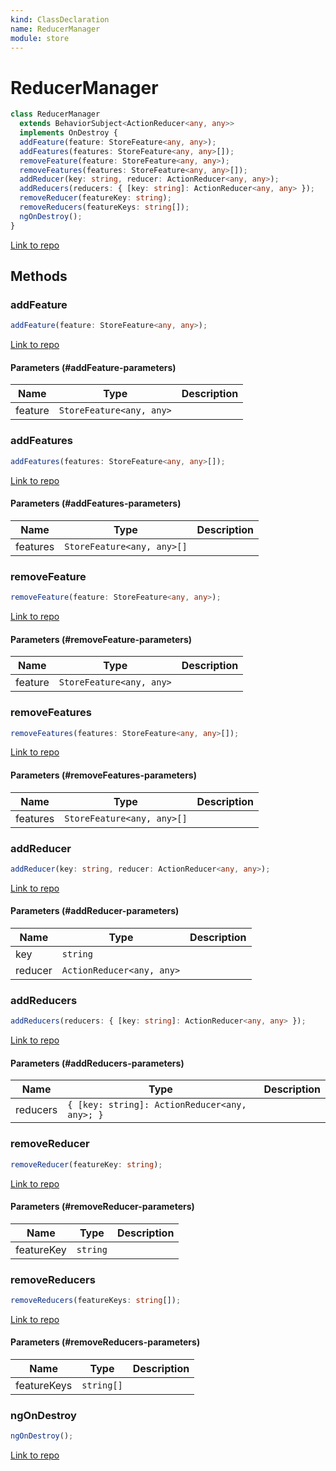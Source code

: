 ```yaml
---
kind: ClassDeclaration
name: ReducerManager
module: store
---
```


# ReducerManager

```ts
class ReducerManager
  extends BehaviorSubject<ActionReducer<any, any>>
  implements OnDestroy {
  addFeature(feature: StoreFeature<any, any>);
  addFeatures(features: StoreFeature<any, any>[]);
  removeFeature(feature: StoreFeature<any, any>);
  removeFeatures(features: StoreFeature<any, any>[]);
  addReducer(key: string, reducer: ActionReducer<any, any>);
  addReducers(reducers: { [key: string]: ActionReducer<any, any> });
  removeReducer(featureKey: string);
  removeReducers(featureKeys: string[]);
  ngOnDestroy();
}
```

[Link to repo](https://github.com/ngrx/platform/blob/master/modules/store/src/reducer_manager.ts#L25-L104)

## Methods

### addFeature

```ts
addFeature(feature: StoreFeature<any, any>);
```

[Link to repo](https://github.com/ngrx/platform/blob/master/modules/store/src/reducer_manager.ts#L38-L40)

#### Parameters (#addFeature-parameters)

| Name    | Type                     | Description |
| ------- | ------------------------ | ----------- |
| feature | `StoreFeature<any, any>` |             |

### addFeatures

```ts
addFeatures(features: StoreFeature<any, any>[]);
```

[Link to repo](https://github.com/ngrx/platform/blob/master/modules/store/src/reducer_manager.ts#L42-L63)

#### Parameters (#addFeatures-parameters)

| Name     | Type                       | Description |
| -------- | -------------------------- | ----------- |
| features | `StoreFeature<any, any>[]` |             |

### removeFeature

```ts
removeFeature(feature: StoreFeature<any, any>);
```

[Link to repo](https://github.com/ngrx/platform/blob/master/modules/store/src/reducer_manager.ts#L65-L67)

#### Parameters (#removeFeature-parameters)

| Name    | Type                     | Description |
| ------- | ------------------------ | ----------- |
| feature | `StoreFeature<any, any>` |             |

### removeFeatures

```ts
removeFeatures(features: StoreFeature<any, any>[]);
```

[Link to repo](https://github.com/ngrx/platform/blob/master/modules/store/src/reducer_manager.ts#L69-L71)

#### Parameters (#removeFeatures-parameters)

| Name     | Type                       | Description |
| -------- | -------------------------- | ----------- |
| features | `StoreFeature<any, any>[]` |             |

### addReducer

```ts
addReducer(key: string, reducer: ActionReducer<any, any>);
```

[Link to repo](https://github.com/ngrx/platform/blob/master/modules/store/src/reducer_manager.ts#L73-L75)

#### Parameters (#addReducer-parameters)

| Name    | Type                      | Description |
| ------- | ------------------------- | ----------- |
| key     | `string`                  |             |
| reducer | `ActionReducer<any, any>` |             |

### addReducers

```ts
addReducers(reducers: { [key: string]: ActionReducer<any, any> });
```

[Link to repo](https://github.com/ngrx/platform/blob/master/modules/store/src/reducer_manager.ts#L77-L80)

#### Parameters (#addReducers-parameters)

| Name     | Type                                          | Description |
| -------- | --------------------------------------------- | ----------- |
| reducers | `{ [key: string]: ActionReducer<any, any>; }` |             |

### removeReducer

```ts
removeReducer(featureKey: string);
```

[Link to repo](https://github.com/ngrx/platform/blob/master/modules/store/src/reducer_manager.ts#L82-L84)

#### Parameters (#removeReducer-parameters)

| Name       | Type     | Description |
| ---------- | -------- | ----------- |
| featureKey | `string` |             |

### removeReducers

```ts
removeReducers(featureKeys: string[]);
```

[Link to repo](https://github.com/ngrx/platform/blob/master/modules/store/src/reducer_manager.ts#L86-L91)

#### Parameters (#removeReducers-parameters)

| Name        | Type       | Description |
| ----------- | ---------- | ----------- |
| featureKeys | `string[]` |             |

### ngOnDestroy

```ts
ngOnDestroy();
```

[Link to repo](https://github.com/ngrx/platform/blob/master/modules/store/src/reducer_manager.ts#L101-L103)
